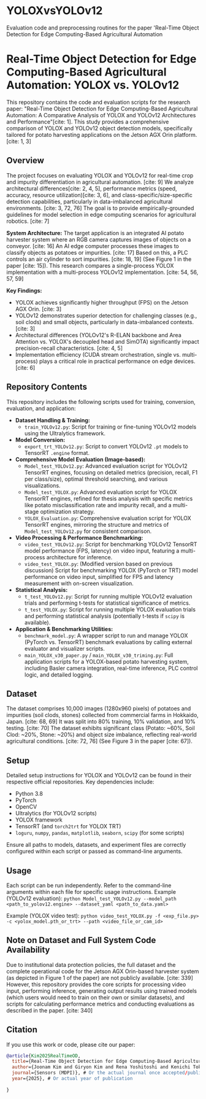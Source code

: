 # YOLOXvsYOLOv12
Evaluation code and preprocessing routines for the paper 'Real-Time Object Detection for Edge Computing-Based Agricultural Automation
# Real-Time Object Detection for Edge Computing-Based Agricultural Automation: YOLOX vs. YOLOv12

This repository contains the code and evaluation scripts for the research paper: "Real-Time Object Detection for Edge Computing-Based Agricultural Automation: A Comparative Analysis of YOLOX and YOLOv12 Architectures and Performance"[cite: 1]. This study provides a comprehensive comparison of YOLOX and YOLOv12 object detection models, specifically tailored for potato harvesting applications on the Jetson AGX Orin platform. [cite: 1, 3]

## Overview

The project focuses on evaluating YOLOX and YOLOv12 for real-time crop and impurity differentiation in agricultural automation. [cite: 9] We analyze architectural differences[cite: 2, 4, 5], performance metrics (speed, accuracy, resource utilization)[cite: 3, 6], and class-specific/size-specific detection capabilities, particularly in data-imbalanced agricultural environments. [cite: 3, 72, 76] The goal is to provide empirically-grounded guidelines for model selection in edge computing scenarios for agricultural robotics. [cite: 7]

**System Architecture:** The target application is an integrated AI potato harvester system where an RGB camera captures images of objects on a conveyor. [cite: 16] An AI edge computer processes these images to classify objects as potatoes or impurities. [cite: 17] Based on this, a PLC controls an air cylinder to sort impurities. [cite: 18, 19] (See Figure 1 in the paper [cite: 15]). This research compares a single-process YOLOX implementation with a multi-process YOLOv12 implementation. [cite: 54, 56, 57, 59]

**Key Findings:**
* YOLOX achieves significantly higher throughput (FPS) on the Jetson AGX Orin. [cite: 3]
* YOLOv12 demonstrates superior detection for challenging classes (e.g., soil clods) and small objects, particularly in data-imbalanced contexts. [cite: 3]
* Architectural differences (YOLOv12's R-ELAN backbone and Area Attention vs. YOLOX's decoupled head and SimOTA) significantly impact precision-recall characteristics. [cite: 4, 5]
* Implementation efficiency (CUDA stream orchestration, single vs. multi-process) plays a critical role in practical performance on edge devices. [cite: 6]

## Repository Contents

This repository includes the following scripts used for training, conversion, evaluation, and application:

* **Dataset Handling & Training:**
    * `train_YOLOv12.py`: Script for training or fine-tuning YOLOv12 models using the Ultralytics framework.
* **Model Conversion:**
    * `export_trt_YOLOv12.py`: Script to convert YOLOv12 `.pt` models to TensorRT `.engine` format.
* **Comprehensive Model Evaluation (Image-based):**
    * `Model_test_YOLOv12.py`: Advanced evaluation script for YOLOv12 TensorRT engines, focusing on detailed metrics (precision, recall, F1 per class/size), optimal threshold searching, and various visualizations.
    * `Model_test_YOLOX.py`: Advanced evaluation script for YOLOX TensorRT engines, refined for thesis analysis with specific metrics like potato misclassification rate and impurity recall, and a multi-stage optimization strategy.
    * `YOLOX_Evaluation.py`: Comprehensive evaluation script for YOLOX TensorRT engines, mirroring the structure and metrics of `Model_test_YOLOv12.py` for consistent comparison.
* **Video Processing & Performance Benchmarking:**
    * `video_test_YOLOv12.py`: Script for benchmarking YOLOv12 TensorRT model performance (FPS, latency) on video input, featuring a multi-process architecture for inference.
    * `video_test_YOLOX.py`: (Modified version based on previous discussion) Script for benchmarking YOLOX (PyTorch or TRT) model performance on video input, simplified for FPS and latency measurement with on-screen visualization.
* **Statistical Analysis:**
    * `t_test_YOLOv12.py`: Script for running multiple YOLOv12 evaluation trials and performing t-tests for statistical significance of metrics.
    * `t_test_YOLOX.py`: Script for running multiple YOLOX evaluation trials and performing statistical analysis (potentially t-tests if `scipy` is available).
* **Application & Benchmarking Utilities:**
    * `benchmark_model.py`: A wrapper script to run and manage YOLOX (PyTorch vs. TensorRT) benchmark evaluations by calling external evaluator and visualizer scripts.
    * `main_YOLOX_v30_paper.py` / `main_YOLOX_v30_triming.py`: Full application scripts for a YOLOX-based potato harvesting system, including Basler camera integration, real-time inference, PLC control logic, and detailed logging.

## Dataset

The dataset comprises 10,000 images (1280x960 pixels) of potatoes and impurities (soil clods, stones) collected from commercial farms in Hokkaido, Japan. [cite: 68, 69] It was split into 80% training, 10% validation, and 10% testing. [cite: 70] The dataset exhibits significant class (Potato: ~60%, Soil Clod: ~20%, Stone: ~20%) and object size imbalance, reflecting real-world agricultural conditions. [cite: 72, 76] (See Figure 3 in the paper [cite: 67]).

## Setup

Detailed setup instructions for YOLOX and YOLOv12 can be found in their respective official repositories. Key dependencies include:
* Python 3.8
* PyTorch
* OpenCV
* Ultralytics (for YOLOv12 scripts)
* YOLOX framework
* TensorRT (and `torch2trt` for YOLOX TRT)
* `loguru`, `numpy`, `pandas`, `matplotlib`, `seaborn`, `scipy` (for some scripts)

Ensure all paths to models, datasets, and experiment files are correctly configured within each script or passed as command-line arguments.

## Usage

Each script can be run independently. Refer to the command-line arguments within each file for specific usage instructions.
Example (YOLOv12 evaluation):
`python Model_test_YOLOv12.py --model_path <path_to_yolov12.engine> --dataset_yaml <path_to_data.yaml>`

Example (YOLOX video test):
`python video_test_YOLOX.py -f <exp_file.py> -c <yolox_model.pth_or_trt> --path <video_file_or_cam_id>`

## Note on Dataset and Full System Code Availability

Due to institutional data protection policies, the full dataset and the complete operational code for the Jetson AGX Orin-based harvester system (as depicted in Figure 1 of the paper) are not publicly available. [cite: 339] However, this repository provides the core scripts for processing video input, performing inference, generating output results using trained models (which users would need to train on their own or similar datasets), and scripts for calculating performance metrics and conducting evaluations as described in the paper. [cite: 340]

## Citation

If you use this work or code, please cite our paper:

```bibtex
@article{Kim2025RealTimeOD,
  title={Real-Time Object Detection for Edge Computing-Based Agricultural Automation: A Comparative Analysis of YOLOX and YOLOv12 Architectures and Performance},
  author={Joonam Kim and Giryon Kim and Rena Yoshitoshi and Kenichi Tokuda},
  journal={Sensors (MDPI)}, # Or the actual journal once accepted/published
  year={2025}, # Or actual year of publication
  
}
